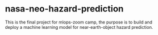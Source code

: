 # nasa-neo-hazard-prediction
This is the final project for mlops-zoom camp, the purpose is to build and deploy a machine learning model for near-earth-object hazard prediction.
